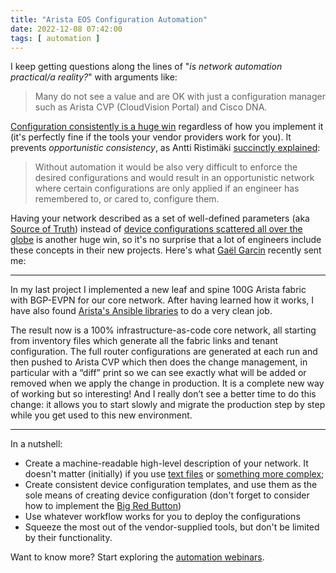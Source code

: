 ```yaml
---
title: "Arista EOS Configuration Automation"
date: 2022-12-08 07:42:00
tags: [ automation ]
---
```

I keep getting questions along the lines of "_is network automation practical/a reality?_" with arguments like:

> Many do not see a value and are OK with just a configuration manager such as Arista CVP (CloudVision Portal) and Cisco DNA. 

[Configuration consistently is a huge win](/2018/04/configuration-templating-could-be-huge/) regardless of how you implement it (it's perfectly fine if the tools your vendor providers work for you). It prevents _opportunistic consistency_, as Antti Ristimäki [succinctly explained](/2022/11/automation-service-provider/):
<!--more-->
> Without automation it would be also very difficult to enforce the desired configurations and would result in an opportunistic network where certain configurations are only applied if an engineer has remembered to, or cared to, configure them.

Having your network described as a set of well-defined parameters (aka [Source of Truth](https://my.ipspace.net/bin/list?id=AutConcepts#SSOT)) instead of [device configurations scattered all over the globe](/2019/03/creating-automation-source-of-truth/) is another huge win, so it's no surprise that a lot of engineers include these concepts in their new projects. Here's what [Gaël Garcin](https://www.linkedin.com/in/ga%C3%ABl-garcin-39abbb12/) recently sent me:

---

In my last project I implemented a new leaf and spine 100G Arista fabric with BGP-EVPN for our core network. After having learned how it works, I have also found [Arista's Ansible libraries](https://avd.sh) to do a very clean job.

The result now is a 100% infrastructure-as-code core network, all starting from inventory files which generate all the fabric links and tenant configuration. The full router configurations are generated at each run and then pushed to Arista CVP which then does the change management, in particular with a “diff” print so we can see exactly what will be added or removed when we apply the change in production. It is a complete new way of working but so interesting! And I really don’t see a better time to do this change: it allows you to start slowly and migrate the production step by step while you get used to this new environment.

---

In a nutshell:

* Create a machine-readable high-level description of your network. It doesn't matter (initially) if you use [text files](/2021/11/worth-reading-git-source-truth/) or [something more complex](/2019/04/text-files-or-relational-database/);
* Create consistent device configuration templates, and use them as the sole means of creating device configuration (don't forget to consider how to implement the [Big Red Button](/2018/02/big-red-button-for-network-automation/))
* Use whatever workflow works for you to deploy the configurations
* Squeeze the most out of the vendor-supplied tools, but don't be limited by their functionality.

Want to know more? Start exploring the [automation webinars](https://www.ipspace.net/Roadmap/Network_Automation_webinars).